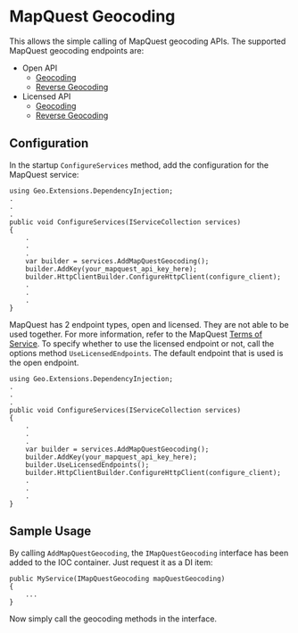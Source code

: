 # MapQuest Geocoding

This allows the simple calling of MapQuest geocoding APIs. The supported MapQuest geocoding endpoints are:
- Open API
	- [Geocoding](https://developer.mapquest.com/documentation/open/geocoding-api/)
	- [Reverse Geocoding](https://developer.mapquest.com/documentation/open/geocoding-api/)
- Licensed API
	- [Geocoding](https://developer.mapquest.com/documentation/geocoding-api/address/get/)
	- [Reverse Geocoding](https://developer.mapquest.com/documentation/geocoding-api/reverse/get/)

## Configuration

In the startup `ConfigureServices` method, add the configuration for the MapQuest service:
```
using Geo.Extensions.DependencyInjection;
.
.
.
public void ConfigureServices(IServiceCollection services)
{
    .
    .
    .
    var builder = services.AddMapQuestGeocoding();
    builder.AddKey(your_mapquest_api_key_here);
    builder.HttpClientBuilder.ConfigureHttpClient(configure_client);
    .
    .
    .
}
```

MapQuest has 2 endpoint types, open and licensed. They are not able to be used together. For more information, refer to the MapQuest [Terms of Service](https://developer.mapquest.com/legal). To specify whether to use the licensed endpoint or not, call the options method `UseLicensedEndpoints`. The default endpoint that is used is the open endpoint.
```
using Geo.Extensions.DependencyInjection;
.
.
.
public void ConfigureServices(IServiceCollection services)
{
    .
    .
    .
    var builder = services.AddMapQuestGeocoding();
    builder.AddKey(your_mapquest_api_key_here);
    builder.UseLicensedEndpoints();
    builder.HttpClientBuilder.ConfigureHttpClient(configure_client);
    .
    .
    .
}
```

## Sample Usage

By calling `AddMapQuestGeocoding`, the `IMapQuestGeocoding` interface has been added to the IOC container. Just request it as a DI item:
```
public MyService(IMapQuestGeocoding mapQuestGeocoding)
{
    ...
}
```

Now simply call the geocoding methods in the interface.